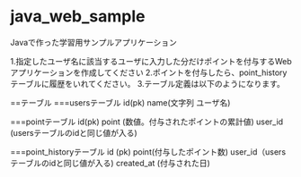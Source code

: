 java_web_sample
===============

Javaで作った学習用サンプルアプリケーション

1.指定したユーザ名に該当するユーザに入力した分だけポイントを付与するWebアプリケーションを作成してください
2.ポイントを付与したら、point_historyテーブルに履歴をいれてください。
3.テーブル定義は以下のようになります。

==テーブル
===usersテーブル
id(pk) 
name(文字列 ユーザ名)

===pointテーブル
id(pk)
point (数値。付与されたポイントの累計値)
user_id (usersテーブルのidと同じ値が入る)

===point_historyテーブル
id (pk)
point(付与したポイント数)
user_id（usersテーブルのidと同じ値が入る)
created_at (付与された日)





